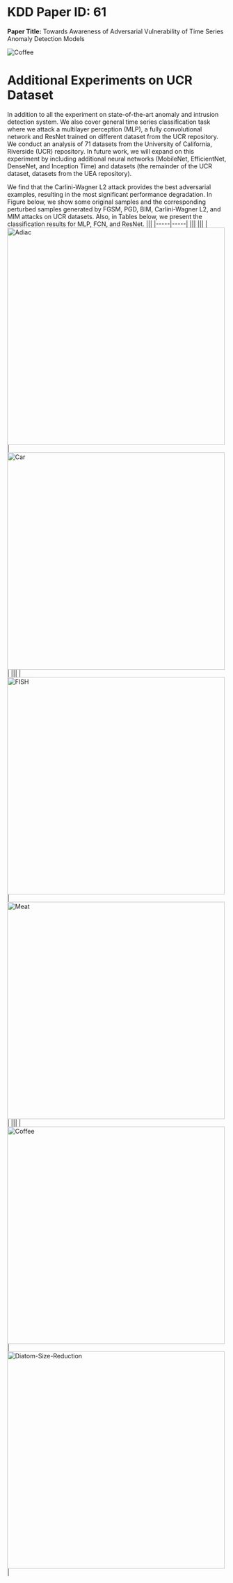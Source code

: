 # KDD Paper ID: 61
**Paper Title:** Towards Awareness of Adversarial Vulnerability of Time Series Anomaly Detection Models

<img src="https://i.ibb.co/WfLfgMS/Adv-ICLR-Pipeline.png" alt="Coffee" border="0" >

# Additional Experiments on UCR Dataset
In addition to all the experiment on state-of-the-art anomaly and intrusion detection system. We also cover general time series classification task where we attack a multilayer perception (MLP), a fully convolutional network and ResNet trained on different dataset from the UCR repository. We conduct an analysis of 71 datasets from the University of California, Riverside (UCR) repository. In future work, we will expand on this experiment by including additional neural networks (MobileNet, EfficientNet, DenseNet, and Inception Time) and datasets (the remainder of the UCR dataset, datasets from the UEA repository). 

We find that the Carlini-Wagner L2 attack provides the best adversarial examples, resulting in the most significant performance degradation. In Figure below, we show some original samples and the corresponding perturbed samples generated by FGSM, PGD, BIM, Carlini-Wagner L2, and MIM attacks on UCR datasets. Also, in Tables below, we present the classification results for MLP, FCN, and ResNet.
|||
|-----|-----|
|||
|||
| <img src="https://i.ibb.co/bRWfBNJ/Adiac-attacks-2.png" alt="Adiac" border="0" width="500"> | <img src="https://i.ibb.co/QKnpsZh/Car-attacks-1.png" alt="Car" border="0" width="500" > |
|||
| <img src="https://i.ibb.co/f1cKd6z/FISH-attacks-0.png" alt="FISH" border="0" width="500"> | <img src="https://i.ibb.co/KDzGtwW/Meat-attacks-2.png" alt="Meat" border="0" width="500"> |
|||
| <img src="https://i.ibb.co/SyR00sK/Coffee-attacks-1.png" alt="Coffee" border="0" width="500"> | <img src="https://i.ibb.co/RCHbRQJ/Diatom-Size-Reduction-attacks-0.png" alt="Diatom-Size-Reduction" border="0" width="500"> |

